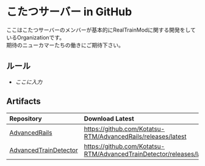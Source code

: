 # こたつサーバー in GitHub
ここはこたつサーバーのメンバーが基本的にRealTrainModに関する開発をしているOrganizationです。  
期待のニューカマーたちの働きにご期待下さい。

## ルール
- *ここに入力*

## Artifacts
| Repository | Download Latest | Status |
| :--- | :--- | :---: |
| [AdvancedRails](https://github.com/Kotatsu-RTM/AdvancedRails) | https://github.com/Kotatsu-RTM/AdvancedRails/releases/latest | [![Build](https://github.com/Kotatsu-RTM/AdvancedRails/actions/workflows/build.yml/badge.svg?branch=main)](https://github.com/Kotatsu-RTM/AdvancedRails/actions/workflows/build.yml) |
| [AdvancedTrainDetector](https://github.com/Kotatsu-RTM/AdvancedTrainDetector) | https://github.com/Kotatsu-RTM/AdvancedTrainDetector/releases/latest | [![Build](https://github.com/Kotatsu-RTM/AdvancedTrainDetector/actions/workflows/build.yml/badge.svg?branch=master)](https://github.com/Kotatsu-RTM/AdvancedTrainDetector/actions/workflows/build.yml) |
